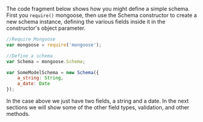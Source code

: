 The code fragment below shows how you might define a simple schema. First you `require()` mongoose, then use the Schema constructor to create a new schema instance, defining the various fields inside it in the constructor's object parameter.
    
```js    
//Require Mongoose
var mongoose = require('mongoose');

//Define a schema
var Schema = mongoose.Schema;

var SomeModelSchema = new Schema({
    a_string: String,
    a_date: Date
});
```    

In the case above we just have two fields, a string and a date. In the next sections we will show some of the other field types, validation, and other methods.
